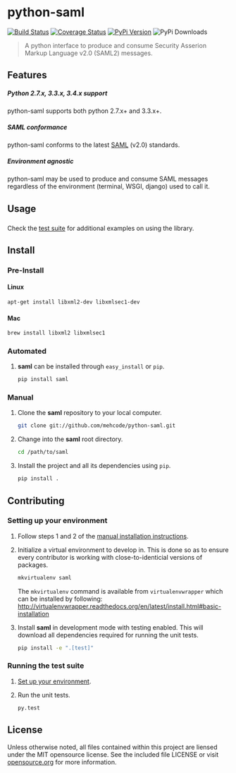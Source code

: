 # python-saml
[![Build Status](https://travis-ci.org/mehcode/python-saml.png?branch=master)](https://travis-ci.org/mehcode/python-saml)
[![Coverage Status](https://coveralls.io/repos/mehcode/python-saml/badge.png?branch=master)](https://coveralls.io/r/mehcode/python-saml?branch=master)
[![PyPi Version](https://pypip.in/v/saml/badge.png)](https://pypi.python.org/pypi/saml)
![PyPi Downloads](https://pypip.in/d/saml/badge.png)
> A python interface to produce and consume Security Asserion Markup Language v2.0 (SAML2) messages.

## Features

##### Python 2.7.x, 3.3.x, 3.4.x support

python-saml supports both python 2.7.x+ and 3.3.x+.

##### SAML conformance

python-saml conforms to the latest [SAML][] (v2.0) standards.

[SAML]: https://www.oasis-open.org/standards#samlv2.0

##### Environment agnostic

python-saml may be used to produce and consume SAML messages regardless of the environment (terminal, WSGI, django) used to call it.

## Usage

###

Check the [test suite](https://github.com/mehcode/python-saml/blob/master/tests/saml/test_schema.py#L33) for additional examples on using the library.

## Install

### Pre-Install

#### Linux

   ```sh
   apt-get install libxml2-dev libxmlsec1-dev
   ```

#### Mac

   ```sh
   brew install libxml2 libxmlsec1
   ```


### Automated

1. **saml** can be installed through `easy_install` or `pip`.

   ```sh
   pip install saml
   ```

### Manual

1. Clone the **saml** repository to your local computer.

   ```sh
   git clone git://github.com/mehcode/python-saml.git
   ```

2. Change into the **saml** root directory.

   ```sh
   cd /path/to/saml
   ```

3. Install the project and all its dependencies using `pip`.

   ```sh
   pip install .
   ```

## Contributing

### Setting up your environment

1. Follow steps 1 and 2 of the [manual installation instructions][].

[manual installation instructions]: #manual

2. Initialize a virtual environment to develop in.
   This is done so as to ensure every contributor is working with
   close-to-identicial versions of packages.

   ```sh
   mkvirtualenv saml
   ```

   The `mkvirtualenv` command is available from `virtualenvwrapper` which
   can be installed by following: http://virtualenvwrapper.readthedocs.org/en/latest/install.html#basic-installation

3. Install **saml** in development mode with testing enabled.
   This will download all dependencies required for running the unit tests.

   ```sh
   pip install -e ".[test]"
   ```

### Running the test suite

1. [Set up your environment](#setting-up-your-environment).

2. Run the unit tests.

   ```sh
   py.test
   ```

## License
Unless otherwise noted, all files contained within this project are liensed under the MIT opensource license. See the included file LICENSE or visit [opensource.org][] for more information.

[opensource.org]: http://opensource.org/licenses/MIT
